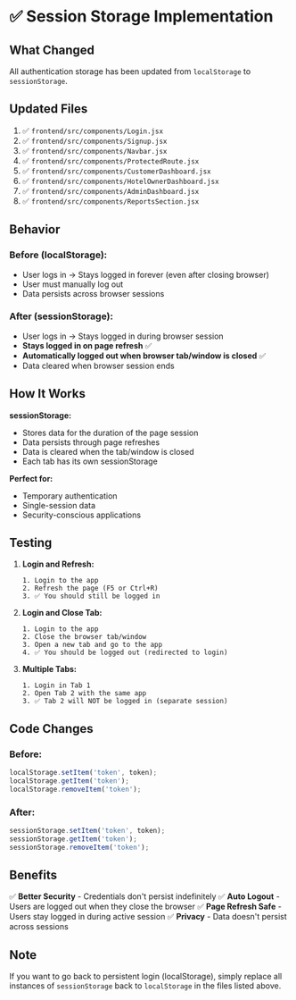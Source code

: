 # ✅ Session Storage Implementation

## What Changed

All authentication storage has been updated from `localStorage` to `sessionStorage`.

## Updated Files

1. ✅ `frontend/src/components/Login.jsx`
2. ✅ `frontend/src/components/Signup.jsx`
3. ✅ `frontend/src/components/Navbar.jsx`
4. ✅ `frontend/src/components/ProtectedRoute.jsx`
5. ✅ `frontend/src/components/CustomerDashboard.jsx`
6. ✅ `frontend/src/components/HotelOwnerDashboard.jsx`
7. ✅ `frontend/src/components/AdminDashboard.jsx`
8. ✅ `frontend/src/components/ReportsSection.jsx`

## Behavior

### Before (localStorage):
- User logs in → Stays logged in forever (even after closing browser)
- User must manually log out
- Data persists across browser sessions

### After (sessionStorage):
- User logs in → Stays logged in during browser session
- **Stays logged in on page refresh** ✅
- **Automatically logged out when browser tab/window is closed** ✅
- Data cleared when browser session ends

## How It Works

**sessionStorage:**
- Stores data for the duration of the page session
- Data persists through page refreshes
- Data is cleared when the tab/window is closed
- Each tab has its own sessionStorage

**Perfect for:**
- Temporary authentication
- Single-session data
- Security-conscious applications

## Testing

1. **Login and Refresh:**
   ```
   1. Login to the app
   2. Refresh the page (F5 or Ctrl+R)
   3. ✅ You should still be logged in
   ```

2. **Login and Close Tab:**
   ```
   1. Login to the app
   2. Close the browser tab/window
   3. Open a new tab and go to the app
   4. ✅ You should be logged out (redirected to login)
   ```

3. **Multiple Tabs:**
   ```
   1. Login in Tab 1
   2. Open Tab 2 with the same app
   3. ✅ Tab 2 will NOT be logged in (separate session)
   ```

## Code Changes

### Before:
```javascript
localStorage.setItem('token', token);
localStorage.getItem('token');
localStorage.removeItem('token');
```

### After:
```javascript
sessionStorage.setItem('token', token);
sessionStorage.getItem('token');
sessionStorage.removeItem('token');
```

## Benefits

✅ **Better Security** - Credentials don't persist indefinitely
✅ **Auto Logout** - Users are logged out when they close the browser
✅ **Page Refresh Safe** - Users stay logged in during active session
✅ **Privacy** - Data doesn't persist across sessions

## Note

If you want to go back to persistent login (localStorage), simply replace all instances of `sessionStorage` back to `localStorage` in the files listed above.

